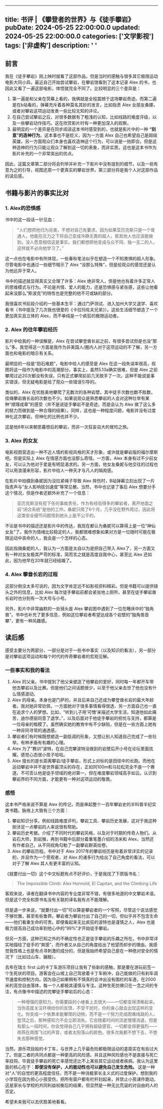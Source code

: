 ---
title: 书评 | 《攀登者的世界》与《徒手攀岩》
pubDate: 2024-05-25 22:00:00.0
updated: 2024-05-25 22:00:00.0
categories: ['文学影视']
tags: ['非虚构']
description: ' '
------

## 前言

我在《徒手攀岩》刚上映时就看了这部作品，但是当时的感触与很多其它极限运动电影大同小异。最近自己开始尝试攀岩，在攀岩馆看到了这本记录 Alex 的书，也因此又看了一遍这部电影，体悟就完全不同了。比较明显的三个差异是：

1. 第一遍是和父亲在荧幕上看的，我俩就是全程震撼于这场攀岩奇迹。而第二遍是在b站看的，弹幕充斥着各种莫名其妙的发言，比如指责 Alex 女朋友桑娜，或者对攀岩这项运动发表一些比较无知的评论。
2. 在自己尝试攀岩之后，对很多数据有了粗浅的认知，比如线路的难度评级，以及一些攀岩动作技巧。这在欣赏影片时有一种更加深入的观察。
3. 最明显的一个差异是在同步阅读这本书时感受到的，也就是影片中的一种 **“刻意”的造神行为**。这本事也不是贬义，因为一方面 Alex 自己也希望自己是超级英雄，另一方面观众们本身也喜欢造神这个行为，可以说是一拍即合。但是这种造神的行为只能让观众了解到这一切的表象，而非实质。这也是这本书作为影片补充的一个非常突出的优点。

因此，这篇文章第二部分将会列举并补充一下影片中没有提到的细节，以及一些有意为之的引导，视图还原一个更真实的攀岩世界。第三部分将是我个人对这部作品的读后感。

## 书籍与影片的事实比对

### 1. Alex的恐惧感

书中的这一段话一针见血：

>“人们想把他归为另类，不想对自己有要求。因为如果亚历克斯只是一个普通人，他能在压力之下将自己变成冷静无畏的超人，那其他人也应该能做到。没人愿意相信这是事实。我们都想把他变成与众不同、独一无二的人，这样就不必向他学习了。”

这一点也在电影中有所体现，一些春秋笔法似乎在塑造一个不知畏惧的超人形象。尽管电影中也通过一些细节暗示了 Alex “没那么特殊”，但是给观众的感觉还是认为他远异于常人。

书中的描述就显得真实又合理了许多：Alex 绝非常人，但是他也有着许多正常人的思维模式与行为。不论是共情、爱人的能力，还是恐惧感与紧张感，这些让他看起来没那么“斯波克”的特性也是完整的他不可或缺的部分。

我很喜欢书前段介绍的一些基本生平：通过门萨测试、进入加州大学又退学、喜欢看书（书中提及了几次我也很爱的《卡拉玛佐夫兄弟》）。这些生活细节塑造了一个更加真实且立体的 Alex，而不单纯是一个疯狂的极限运动者。

### 2. Alex 的往年攀岩经历

影片中给我的一种误解是，Alex 在尝试攀登酋长岩之前，有很多尝试但是也没“那么”多。我觉得这一方面是我作为非美国人/圈内人对于这项运动的不了解，另一方面也和电影的暗示有关系。

最明显的一段是“抱石难题”，电影中给人的感受是 Alex 在这一段失误率很高，视图将这一段作为电影中的高潮部分。事实上，虽然5.13a确实很难，但是 Alex 之前攀爬过近20次都没有失误，只有正式攀爬前前几天脱手了一次。这种不能说是事实错误，但无疑电影是给了观众一些错误引导的。

类似的，Alex 在优胜美地攀爬了无数次的各种岩壁，其中徒手次数也数不胜数，挂绳攀岩酋长岩的次数也不少。如果说观众是熟悉攀岩的人会对这种壮举有某种“顺理成章”的感受（并不是说徒手攀岩不是奇迹，而是会认为 Alex 做了这么多的努力而做到是一种合理的结果）。同样，这也是一种程度问题，电影并没有过度神化这次攀岩，但神化的比例也并不少。

这是他8年以来朝思暮想后的攀岩，而非一次狂妄自大的冒险之旅。

### 3. Alex 的女友

电影视图营造出一种不近人情的影视风格的天才形象，或许就是攀岩版的福尔摩斯吧。但是实际上 Alex 在情感方面也没那么奇怪。一方面，Alex 本身有过不少前女友，可以认为他对于爱是有明显渴求的。另一方面，他女友桑妮与他交往的过程也可以用浪漫来形容，影片中给人一种天才与凡人的隔阂感。

在影片中拍摄到桑妮因为没拉紧绳子导致 Alex 摔伤时，B站弹幕立刻出现了一片指责声与“女人影响拔剑速度”等常见梗。当然，书中也记录了事后 Alex 想要分手这个情况，但是作者还额外补充了一个信息：

>亚历克斯没有揽下任何事故责任。作为有经验得多的攀岩者，离开地面之前“闭合系统”是他的工作。桑妮只爬了6个月，几乎没在野外爬过，因此将这类安全细节问题怪到她头上是不公平的。

不论是书中的描述还是影片中的传达，我现在都认为桑妮可以算得上是一位“神仙女友”了。我作为情绪比较稳定的人，我都很难想象如果对方是一位随时可能在极限运动中丧命的人，我会是一个怎样的心态。

因此指摘桑妮的人，我认为一方面是太自以为是把自己带入 Alex了，另一方面又有一种对女友极其严苛的标准，简而言之就是高度自我中心，甚至比 Alex 还如此，因为他早在20年就已经结婚了。

### 4. Alex 攀酋长岩的过程

这部分倒没太多可说的，因为文字肯定远不如影视资料精彩。但是书籍可以提供镜头之外的信息，比如 Alex 每次徒手攀岩前都会紧张地上厕所，甚至在徒手攀岩酋长岩时也分别有一次大号与小号。

另外，影片中非常幽默的一处镜头是 Alex 攀岩图中遇到了一位在睡床中的“独角兽”。书中也补充了更多信息，例如这位攀岩者希望达成各个岩壁的“独角兽首攀”，更有一种风趣感。

## 读后感

感受主要分为两部分，一部分是对于一些书中事实（以及知识的看法），另一部分是对攀岩这项运动和每个时代的传奇攀岩者的宏观见解。

### 一些事实和我的看法

1. Alex 的父亲。书中提到了他父亲塑造了他攀岩的爱好，同时每一年都开车带他去攀岩以及比赛。但是他们之间话题很少，以至于他父亲去世了他也没有什么情感波动。
2. Alex 的母亲。本身也是门萨的，并且后来自己还成为攀登酋长岩的最大年龄者。我对她非常钦佩，一方面她对于很多事情看得很透，另一方面自己也一直在追求个人的梦想。比如，“听到儿子用‘可憎’来描述大学生活，知道他如此痛苦，迪尔德丽同意了退学。”，以及后面对于他徒手攀岩的担忧与支持，都算是一位母亲的楷模了。虽然确实她的教育中有不少缺陷，但是在一些方面上她有一种非同寻常的通透感。
3. 攀岩者们有时候既想塑造一副低调的形象，又想让别人知道自己完成了一些壮举。有种矛盾有有趣的心理。
4. Alex 为了“教训”波特，在自己完攀波特没做到的岩壁后开小号在论坛里面炫耀。感觉心态很小孩子哈哈。
5. Alex 擅长的是长距离攀岩/徒手攀岩，形式上对标的是田径中的长跑。而他在运动攀岩中并不是世界最顶尖的存在，正如同100m和马拉松完全不是一个赛道。不可否认他是徒手领域的绝对第一，但在难度攀岩领域高手如云。认识到攀岩界的不同方面，才能更有一种对这项运动的敬畏。

### 感悟

这本书严格来说不算是 Alex 的传记，而是串起整个一百年攀岩史的半科普半纪实类书籍。脉络上大致有三个方面：

1. 攀岩知识分享。例如线路难度评判，攀岩工具、攀岩历史发展，这对于我这种刚涉足一点攀岩的人来说很有帮助。
2. 攀岩历史考据。介绍了不同时代的攀岩风格，以及对于时期的传奇人物们。从岩石大师，到岩猴，再到书籍中后部分着重笔墨介绍的汤米和 Alex，当然还有作者自己，从不同视角勾勒了一副攀岩群英绘卷。
3. Alex 的攀岩历程。书中对于 Alex 2017年的攀岩经历是有着非常详实的记录的，并且作为一个旁观者，对 Alex 的诸多行为给出了自己角度的看法，可以对于了解 Alex 其人有更丰富的认知。

《就要付出一切》这个中文标题有点不好评价，于是我找了下原版书名：

> The Impossible Climb: Alex Honnold, El Capitan, and the Climbing Life

客观来说，译者在翻译书中内容的专业度非常不错，有很多地道的中文攀岩术语。但是这个完全和原书名没有关联的译名我有点不能理解。

但是退一步来说，“就要付出一切”可以算是攀岩者的一个写照，尽管这个说法感觉不够优雅，甚至有些鲁莽。攀岩者为攀岩付出了自己的一切，但似乎并不包含生命——他们看重生命的可贵。即便看起来无比疯狂的波特也是谨慎之人，Alex 也是极力提高自己成功率到他心中的“99%”才开始徒手攀岩。

但另一方面，这种已知之外的不确定性也正是徒手攀岩的乐趣之所在。书中非常详实地描绘了徒手的“爽感”，而作者又从自己的角度给出了他望而却步的理由。我感觉我性格上也是有点寻刺激的成分的，但是我始终希望自己是在一种绝对安全的情况下（比如过山车、蹦极）。

去年在瑞士 first 山的卡丁车游乐项目让我有了些新的感触，那是要在游玩前签一个生死状的项目。游客会在山坡上自己驾驶着卡丁车俯冲，自己能做的只有刹车调节速度和控制方向。因为自己如果稍有不慎真的会冲出没有围栏的车道，在2000米的高空自由落体，每一个人都极其谨慎与专注。这种生死仿佛只在一念之间的专注，有点像书中描述的完攀徒手攀岩后的心态：

>一种增强的感知力。你需要踩的小棱看上去很大——一切都变得清晰起来。当你高度关注环境给你的反馈，不受干扰时，你的身心就会出现这样的变化。你变成一个依靠本能攀爬的动物，而不是一个努力完成困难线路的人，登顶之后，那种感知力不会立即消失。它会随着时间的流逝慢慢消退，但是有那么一段时间，你会觉得自己几乎拥有超级感官。一切都变得更强烈——雨燕在周围飞过的声音，或者太阳落山的颜色。很多次我都不想下去，不想失去那种感觉。

当然，游乐项目般的卡丁车，与世界上几乎最危险都极限运动的差距实在有些过大了。但是二者的共同点都是一种更高的风险感。并且这种风险感也不是直接与死亡率挂钩，毕竟徒手攀岩的死亡率感觉还比不上某些其它运动或者疾病。我认为这里面的核心在于：**即便没有保护，人的能动性也可以避免自己发生危险。** 这是一种对“人”的自觉的更高程度信任，而不是一种消极家长主义式的过度保护。想到我的小学现在因为担心小孩受伤，把所有窗户都有栏杆封起来，并禁止小孩课件跑动。这是家长与学校的共同利益权衡后的结果，但显然是一种无比荒诞的对自由的人的否定。

希望未来我可以去优胜美地看看。

